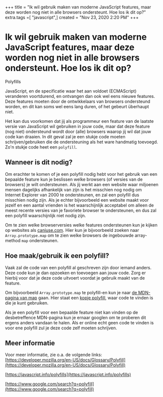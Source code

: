 +++
title = "Ik wil gebruik maken van moderne JavaScript features, maar deze worden nog niet in alle browsers ondersteunt. Hoe los ik dit op?"
extra.tags =[ "javascript",]
created = "Nov 23, 2020 2:20 PM"
+++
# Ik wil gebruik maken van moderne JavaScript features, maar deze worden nog niet in alle browsers ondersteunt. Hoe los ik dit op?
Polyfills

JavaScript, en de specificatie waar het aan voldoet (ECMAScript) veranderen voortdurend, en ontvangen dan ook wel eens nieuwe features. Deze features moeten door de ontwikkelaars van browsers ondersteund worden, en dit kan soms wel eens lang duren, of het gebeurt überhaupt niet.

Het kan dus voorkomen dat jij als programmeur een feature van de laatste versie van JavaScript wil gebruiken in jouw code, maar dat deze feature (nog niet) ondersteund wordt door (alle) browsers waarop jij wil dat jouw code kan draaien. In dit geval zal je een stukje code moeten schrijven/gebruiken die de ondersteuning als het ware handmatig toevoegd. Zo'n stukje code heet een `polyfill`.

## Wanneer is dit nodig?

Om erachter te komen of je een polyfill nodig hebt voor het gebruik van een bepaalde feature kun je beslissen welke browsers (of versies van de browsers) je wilt ondersteunen.
Als jij werkt aan een website waar miljoenen mensen dagelijks afhankelijk van zijn is het misschien nog nodig om Internet Explorer van 2000 te ondersteunen, en zal een polyfill dus misschien nodig zijn. Als je echter bijvoorbeeld een website maakt voor jezelf en een aantal vrienden is het waarschijnlijk acceptabel om alleen de meest recente versies van je favoriete browser te ondersteunen, en dus zal een polyfill waarschijnlijk niet nodig zijn.

Om te zien welke browserversies welke features ondersteunen kun je kijken op websites als [caniuse.com](https://www.caniuse.com). Hier kun je bijvoorbeeld zoeken naar `Array.prototype.map` om te zien welke browsers de ingebouwde array-method `map` ondersteunen.

## Hoe maak/gebruik ik een polyfill?

Vaak zal de code van een polyfill al geschreven zijn door iemand anders. Deze code kun je dan opzoeken en toevoegen aan jouw code. Zorg er hierbij voor dat je deze code uitvoert voordat je gebruik maakt van de feature.

Om bijvoorbeeld `Array.prototype.map` te polyfill-en kun je naar [de MDN-pagina van map](https://developer.mozilla.org/en-US/docs/Web/JavaScript/Reference/Global_Objects/Array/map) gaan. Hier staat een [kopje polyfill](https://developer.mozilla.org/en-US/docs/Web/JavaScript/Reference/Global_Objects/Array/map#Polyfill), waar code te vinden is die je kunt gebruiken.

Als je een polyfill voor een bepaalde feature niet kan vinden op de desbetreffence MDN-pagina kun je ernaar googlen om te proberen dit ergens anders vandaan te halen. Als er online echt geen code te vinden is voor ene polyfill zul je deze code zelf moeten schrijven.

## Meer informatie

Voor meer informatie, zie o.a. de volgende links:
[https://developer.mozilla.org/en-US/docs/Glossary/Polyfill](https://developer.mozilla.org/en-US/docs/Glossary/Polyfill)

[https://javascript.info/polyfills](https://javascript.info/polyfills)

[https://www.google.com/search?q=polyfill](https://www.google.com/search?q=polyfill)